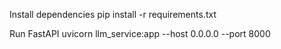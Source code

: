 Install dependencies
pip install -r requirements.txt

Run FastAPI
uvicorn llm_service:app --host 0.0.0.0 --port 8000